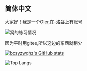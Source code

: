 ## 简体中文
大家好！我是一个OIer,在-[洛谷](https://www.luogu.com.cn/users/920477)上有账号

![窝的练习情况](https://api.jerryz.com.cn/practice?id=920477&disable_cache=true)

因为平时用gitee,所以这边的东西就稍少

[![bcsyzwqhz's GitHub stats](https://github-readme-stats-chi-ten-66.vercel.app/api?username=bcsyzwqhz&include_all_commits=true&show_icons=true&theme=dark)](https://github.com/anuraghazra/github-readme-stats)

![Top Langs](https://github-readme-stats-chi-ten-66.vercel.app/api/top-langs/?username=bcsyzwqhz&layout=compact&theme=dark&include_all_commits=true)
